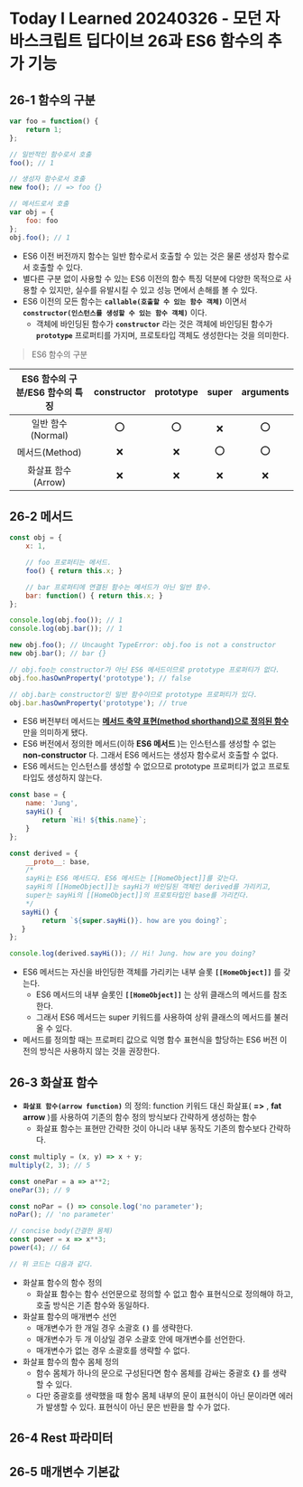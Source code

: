 # Today I Learned 20240326 - 모던 자바스크립트 딥다이브 26과 ES6 함수의 추가 기능

## 26-1 함수의 구분
```javascript
var foo = function() {
    return 1;
};

// 일반적인 함수로서 호출
foo(); // 1

// 생성자 함수로서 호출
new foo(); // => foo {}

// 메서드로서 호출
var obj = { 
    foo: foo
};
obj.foo(); // 1
```
- ES6 이전 버전까지 함수는 일반 함수로서 호출할 수 있는 것은 물론 생성자 함수로서 호출할 수 있다.
- 별다른 구분 없이 사용할 수 있는 ES6 이전의 함수 특징 덕분에 다양한 목적으로 사용할 수 있지만, 실수를 유발시킬 수 있고 성능 면에서 손해를 볼 수 있다.
- ES6 이전의 모든 함수는 **`callable(호출할 수 있는 함수 객체)`** 이면서 **`constructor(인스턴스를 생성할 수 있는 함수 객체)`** 이다.
    - 객체에 바인딩된 함수가 **`constructor`** 라는 것은 객체에 바인딩된 함수가 **`prototype`** 프로퍼티를 가지며, 프로토타입 객체도 생성한다는 것을 의미한다.
> ES6 함수의 구분

| ES6 함수의 구분/ES6 함수의 특징 | constructor | prototype | super | arguments |
| :-: | :-: | :-: | :-: | :-: |
| 일반 함수(Normal) | ⭕ | ⭕ | ❌ | ⭕ |
| 메서드(Method) | ❌ | ❌ | ⭕ | ⭕ |
| 화살표 함수(Arrow) | ❌ | ❌ | ❌ | ❌ |

## 26-2 메서드
```javascript
const obj = {
    x: 1,

    // foo 프로퍼티는 메서드.
    foo() { return this.x; }

    // bar 프로퍼티에 연결된 함수는 메서드가 아닌 일반 함수.
    bar: function() { return this.x; }
};

console.log(obj.foo()); // 1
console.log(obj.bar()); // 1

new obj.foo(); // Uncaught TypeError: obj.foo is not a constructor
new obj.bar(); // bar {}

// obj.foo는 constructor가 아닌 ES6 메서드이므로 prototype 프로퍼티가 없다.
obj.foo.hasOwnProperty('prototype'); // false

// obj.bar는 constructor인 일반 함수이므로 prototype 프로퍼티가 있다.
obj.bar.hasOwnProperty('prototype'); // true
```
- ES6 버전부터 메서드는 **<ins>메서드 축약 표현(method shorthand)으로 정의된 함수</ins>** 만을 의미하게 됐다.
- ES6 버전에서 정의한 메서드(이하 **ES6 메서드** )는 인스턴스를 생성할 수 없는 **non-constructor** 다. 그래서 ES6 메서드는 생성자 함수로서 호출할 수 없다.
- ES6 메서드는 인스턴스를 생성할 수 없으므로 prototype 프로퍼티가 없고 프로토타입도 생성하지 않는다.

```javascript
const base = {
    name: 'Jung',
    sayHi() {
        return `Hi! ${this.name}`;
    }
};

const derived = {
    __proto__: base,
    /*
    sayHi는 ES6 메서드다. ES6 메서드는 [[HomeObject]]를 갖는다.
    sayHi의 [[HomeObject]]는 sayHi가 바인딩된 객체인 derived를 가리키고,
    super는 sayHi의 [[HomeObject]]의 프로토타입인 base를 가리킨다.
    */
   sayHi() {
        return `${super.sayHi()}. how are you doing?`;
   }
};

console.log(derived.sayHi()); // Hi! Jung. how are you doing?
```

- ES6 메서드는 자신을 바인딩한 객체를 가리키는 내부 슬롯 **`[[HomeObject]]`** 를 갖는다.
    - ES6 메서드의 내부 슬롯인 **`[[HomeObject]]`** 는 상위 클래스의 메서드를 참조한다.
    - 그래서 ES6 메서드는 super 키워드를 사용하여 상위 클래스의 메서드를 불러올 수 있다.
- 메서드를 정의할 때는 프로퍼티 값으로 익명 함수 표현식을 할당하는 ES6 버전 이전의 방식은 사용하지 않는 것을 권장한다.

## 26-3 화살표 함수
- **`화살표 함수(arrow function)`** 의 정의: function 키워드 대신 화살표( **=>** , **fat arrow** )를 사용하여 기존의 함수 정의 방식보다 간략하게 생성하는 함수
    - 화살표 함수는 표현만 간략한 것이 아니라 내부 동작도 기존의 함수보다 간략하다.

```javascript
const multiply = (x, y) => x + y;
multiply(2, 3); // 5

const onePar = a => a**2;
onePar(3); // 9

const noPar = () => console.log('no parameter');
noPar(); // 'no parameter'

// concise body(간결한 몸체)
const power = x => x**3;
power(4); // 64

// 위 코드는 다음과 같다.
```
- 화살표 함수의 함수 정의
    - 화살표 함수는 함수 선언문으로 정의할 수 없고 함수 표현식으로 정의해야 하고, 호출 방식은 기존 함수와 동일하다.
- 화살표 함수의 매개변수 선언
    - 매개변수가 한 개일 경우 소괄호 **`()`** 를 생략한다.
    - 매개변수가 두 개 이상일 경우 소괄호 안에 매개변수를 선언한다.
    - 매개변수가 없는 경우 소괄호를 생략할 수 없다.
- 화살표 함수의 함수 몸체 정의
    - 함수 몸체가 하나의 문으로 구성된다면 함수 몸체를 감싸는 중괄호 **`{}`** 를 생략할 수 있다.
    - 다만 중괄호를 생략했을 때 함수 몸체 내부의 문이 표현식이 아닌 문이라면 에러가 발생할 수 있다. 표현식이 아닌 문은 반환을 할 수가 없다.

## 26-4 Rest 파라미터

## 26-5 매개변수 기본값